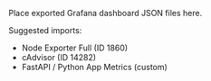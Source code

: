 Place exported Grafana dashboard JSON files here.

Suggested imports:
- Node Exporter Full (ID 1860)
- cAdvisor (ID 14282)
- FastAPI / Python App Metrics (custom)

